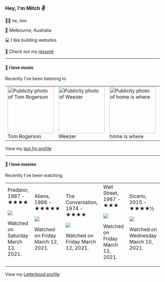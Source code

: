 <article><h3>Hey, I&#x27;m Mitch ✌️</h3><section><p>🙆‍♂️ he, him</p><p>📍 Melbourne, Australia</p><p>💻 I like building websites</p><p>📝 Check out my <a href="https://github.com/my-slab/resume">résumé</a></p></section><hr/><section><h4>💽 I love music</h4><p>Recently I&#x27;ve been listening to</p><table><tbody><td><img src="https://lastfm.freetls.fastly.net/i/u/174s/5cc39686d2f1def4dfcef3e089f2705e.png" height="150px" alt="Publicity photo of Tom Rogerson"/><br/>Tom Rogerson</td><td><img src="https://lastfm.freetls.fastly.net/i/u/174s/a986774f52c2438fbe38f019812d3896.png" height="150px" alt="Publicity photo of Weezer"/><br/>Weezer</td><td><img src="https://lastfm.freetls.fastly.net/i/u/174s/9a55c583dd32b965b46e24963338dc8c.png" height="150px" alt="Publicity photo of home is where"/><br/>home is where</td><td><img src="https://lastfm.freetls.fastly.net/i/u/174s/2635f421c1289ad8990f8935054e1437.png" height="150px" alt="Publicity photo of slowthai"/><br/>slowthai</td><td><img src="https://lastfm.freetls.fastly.net/i/u/174s/515f36ed25dd44c5c43c131ee3f8c239.png" height="150px" alt="Publicity photo of Diet Cig"/><br/>Diet Cig</td></tbody></table><span>View my <a href="https://www.last.fm/user/mylsb">last.fm profile</a></span></section><hr/><section><h4>📼 I love movies</h4><p>Recently I&#x27;ve been watching</p><table><tbody><td>Predator, 1987 - ★★★★<br/><span> <p><img src="https://a.ltrbxd.com/resized/film-poster/5/1/9/4/4/51944-predator-0-500-0-750-crop.jpg?k=4a351e99f1"/></p> <p>Watched on Saturday March 13, 2021.</p> </span></td><td>Aliens, 1986 - ★★★★★<br/><span> <p><img src="https://a.ltrbxd.com/resized/film-poster/5/1/4/4/5/51445-aliens-0-500-0-750-crop.jpg?k=59853a7bff"/></p> <p>Watched on Friday March 12, 2021.</p> </span></td><td>The Conversation, 1974 - ★★★★<br/><span> <p><img src="https://a.ltrbxd.com/resized/film-poster/5/1/5/2/9/51529-the-conversation-0-500-0-750-crop.jpg?k=ed2e98d7a3"/></p> <p>Watched on Friday March 12, 2021.</p> </span></td><td>Wall Street, 1987 - ★★★<br/><span> <p><img src="https://a.ltrbxd.com/resized/sm/upload/7p/x6/6d/bx/iWDAsG7SYRnGsRBXf6sgfNvwkWM-0-500-0-750-crop.jpg?k=aa5b014759"/></p> <p>Watched on Friday March 12, 2021.</p> </span></td><td>Sicario, 2015 - ★★★★½<br/><span> <p><img src="https://a.ltrbxd.com/resized/film-poster/1/9/7/6/2/8/197628-sicario-0-500-0-750-crop.jpg?k=ae64c32c72"/></p> <p>Watched on Wednesday March 10, 2021.</p> </span></td></tbody></table><span>View my <a href="https://letterboxd.com/myslab/">Letterboxd profile</a></span></section></article>
